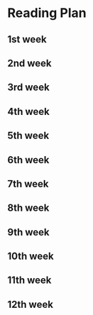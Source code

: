 # Reading Plan

## 1st week


## 2nd week


## 3rd week


## 4th week


## 5th week


## 6th week


## 7th week


## 8th week


## 9th week


## 10th week


## 11th week


## 12th week



